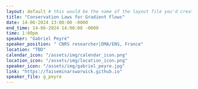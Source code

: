 ```yaml
---
layout: default # this would be the name of the layout file you'd create for events
title: "Conservation Laws for Gradient Flows"
date: 14-06-2024 13:00:00 -0000
end_time: 14-06-2024 14:00:00 -0000
time: 1:00pm
speaker: "Gabriel Peyré"
speaker_position: " CNRS researcher|DMA/ENS, France"
location: "TBD"
calendar_icon: "/assets/img/calendar_icon.png"
location_icon: "/assets/img/location_icon.png"
speaker_icon: "/assets/img/gabriel_peyre.jpg"
link: "https://faiseminarswarwick.github.io"
speaker_file: g_peyre
---
```


